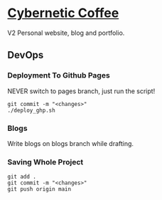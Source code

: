 # [Cybernetic Coffee](https://angus-c-git.github.io/cybernetic-coffee/)
V2 Personal website, blog and portfolio.

## DevOps

### Deployment To Github Pages

NEVER switch to pages branch, just run the script!

```
git commit -m "<changes>"
./deploy_ghp.sh
```


### Blogs

Write blogs on blogs branch while drafting.

### Saving Whole Project

```
git add .
git commit -m "<changes>"
git push origin main
```
